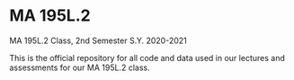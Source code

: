 # MA 195L.2
MA 195L.2 Class, 2nd Semester S.Y. 2020-2021

This is the official repository for all code and data used in our lectures and assessments for our MA 195L.2 class.

